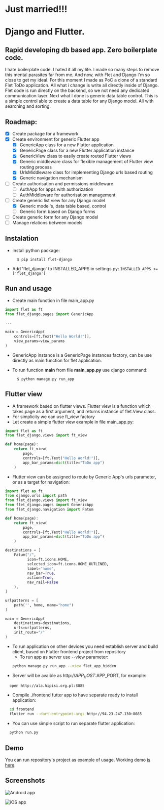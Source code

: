 # Just married!!!
# Django and Flutter.

## Rapid developing db based app. Zero boilerplate code.

I hate boilerplate code. I hated it all my life. I made so many steps to remove this mental parasites far from me. And now, with Flet and Django I'm so close to get my ideal. For this moment I made as PoC a clone of a standard Flet ToDo application. All what i change is write all directly inside of Django. Flet code is run directly on the backend, so we not need any dedicated communication layer. Next what I done is generic data table control. This is a simple control able to create a data table for any Django model. All with searching and sorting.

## Roadmap:
* [x] Create package for a framework
* [x] Create environment for generic Flutter app
  * [x] GenericApp class for a new Flutter application
  * [x] GenericPage class for a new Flutter application instance
  * [x] GenericView class to easily create routed Flutter views
  * [x] Generic middleware class for flexible management of Flutter view routing process
  * [x] UrlsMiddleware class for implementing Django urls based routing
  * [x] Generic navigation mechanism
* [ ] Create authorisation and permissions middleware
  * [ ] AuthApp for apps with authorization
  * [ ] AuthMiddleware for authorisation management
* [ ] Create generic list view for any Django model
  * [x] Generic model's, data table based, control
  * [ ] Generic form based on Django forms
* [ ] Create generic form for any Django model
* [ ] Manage relations between models

## Instalation
- Install python package:

        $ pip install flet-django
- Add 'flet_django' to INSTALLED_APPS in settings.py:
        `INSTALLED_APPS += ['flet_django']`


## Run and usage

- Create main function in file main_app.py
```python
import flet as ft
from flet_django.pages import GenericApp

...

main = GenericApp(
    controls=[ft.Text("Hello World!")],
    view_params=view_params
)
```
- GenericApp instance is a GenericPage instances factory, can be use directly as main function for flet application.
- To run function __main__ from file __main_app.py__ use django command:

        $ python manage.py run_app

## Flutter view

- A framework based on flutter views. Flutter view is a function which takes page as a first argument, and returns instance of flet.View class.
- For simplicity we can use ft_view factory
- Let create a simple flutter view example in file main_app.py:
```python
import flet as ft
from flet_django.views import ft_view

def home(page):
    return ft_view(
        page,
        controls=[ft.Text("Hello World!")],
        app_bar_params=dict(title="ToDo app")
    )
```
- Flutter view can be assigned to route by Generic App's urls parameter, or as a target for navigation:
```python
import flet as ft
from django.urls import path
from flet_django.views import ft_view
from flet_django.pages import GenericApp
from flet_django.navigation import Fatum

def home(page):
    return ft_view(
        page,
        controls=[ft.Text("Hello World!")],
        app_bar_params=dict(title="ToDo app")
    )

destinations = [
    Fatum("/",
          icon=ft.icons.HOME,
          selected_icon=ft.icons.HOME_OUTLINED,
          label="home",
          nav_bar=True,
          action=True,
          nav_rail=False
    ),
]

urlpatterns = [
    path('', home, name="home")
]

main = GenericApp(
    destinations=destinations,
    urls=urlpatterns,
    init_route="/"
)

```

- To run application on other devices you need establish server and build client, based on Flutter frontend project from repository
  - To run app as server use --view parameter:
  ```bash
  python manage.py run_app --view flet_app_hidden
  ```
- Server will be avaible as http://$APP_HOST:$APP_PORT, for example:
```bash
  open http://ala.hipisi.org.pl:8085
```
- Compile ./frontend futter app to have separate ready to install application:
```bash
  cd frontend
  flutter run --dart-entrypoint-args http://94.23.247.130:8085
```
- You can use simple script to run separate flutter application:
```bash
  python run.py
```

## Demo
You can run repository's project as example of usage.
Working demo [is here](http://ala.hipisi.org.pl:8085).

## Screenshots

![Android app](./todo_pixel4.png)

![iOS app](./todo_iphone14.png)
